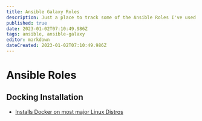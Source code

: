 ```yaml
---
title: Ansible Galaxy Roles
description: Just a place to track some of the Ansible Roles I've used that I find to be useful. 
published: true
date: 2023-01-02T07:10:49.986Z
tags: ansible, ansible-galaxy
editor: markdown
dateCreated: 2023-01-02T07:10:49.986Z
---
```


# Ansible Roles

## Docking Installation

- [Installs Docker on most major Linux Distros](https://galaxy.ansible.com/geerlingguy/docker)